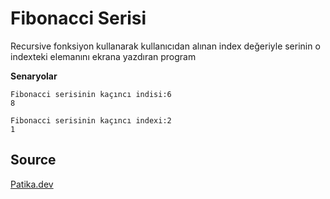 # Fibonacci Serisi

Recursive fonksiyon kullanarak kullanıcıdan alınan index değeriyle serinin o indexteki elemanını ekrana yazdıran program

**Senaryolar**

```
Fibonacci serisinin kaçıncı indisi:6
8

```

```
Fibonacci serisinin kaçıncı indexi:2
1
```

## Source

[Patika.dev](https://www.patika.dev/tr)

